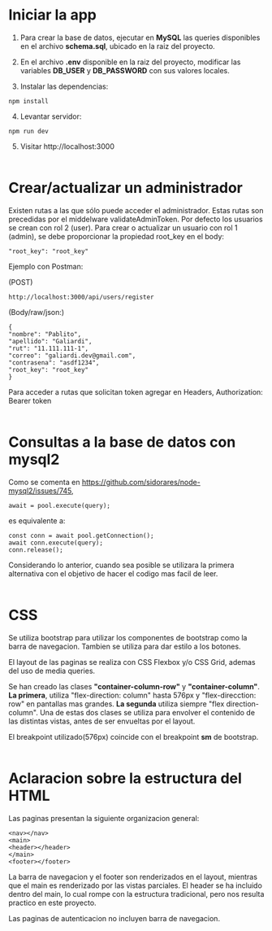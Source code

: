 # Iniciar la app

1.  Para crear la base de datos, ejecutar en **MySQL** las queries disponibles en el archivo **schema.sql**, ubicado en la raiz del proyecto.

2.  En el archivo **.env** disponible en la raiz del proyecto, modificar las variables **DB_USER** y **DB_PASSWORD** con sus valores locales.

3.  Instalar las dependencias:

```
npm install
```

4. Levantar servidor:

```
npm run dev
```

5. Visitar http://localhost:3000
   <br></br>

# Crear/actualizar un administrador

Existen rutas a las que sólo puede acceder el administrador. Estas rutas son precedidas por el middelware validateAdminToken. Por defecto los usuarios se crean con rol 2 (user). Para crear o actualizar un usuario con rol 1 (admin), se debe proporcionar la propiedad root_key en el body:

```
"root_key": "root_key"
```

Ejemplo con Postman:

(POST)

```
http://localhost:3000/api/users/register
```

(Body/raw/json:)

```
{
"nombre": "Pablito",
"apellido": "Galiardi",
"rut": "11.111.111-1",
"correo": "galiardi.dev@gmail.com",
"contrasena": "asdf1234",
"root_key": "root_key"
}
```

Para acceder a rutas que solicitan token agregar en Headers, Authorization: Bearer token
<br></br>

# Consultas a la base de datos con mysql2

Como se comenta en https://github.com/sidorares/node-mysql2/issues/745,

```
await = pool.execute(query);
```

es equivalente a:

```
const conn = await pool.getConnection();
await conn.execute(query);
conn.release();
```

Considerando lo anterior, cuando sea posible se utilizara la primera alternativa con el objetivo de hacer el codigo mas facil de leer.
<br></br>

# CSS

Se utiliza bootstrap para utilizar los componentes de bootstrap como la barra de navegacion. Tambien se utiliza para dar estilo a los botones.

El layout de las paginas se realiza con CSS Flexbox y/o CSS Grid, ademas del uso de media queries.

Se han creado las clases **"container-column-row"** y **"container-column"**.
**La primera**, utiliza "flex-direction: column" hasta 576px y "flex-direcction: row" en pantallas mas grandes.
**La segunda** utiliza siempre "flex direction-column". Una de estas dos clases se utiliza para envolver el contenido de las distintas vistas, antes de ser envueltas por el layout.

El breakpoint utilizado(576px) coincide con el breakpoint **sm** de bootstrap.
<br></br>

# Aclaracion sobre la estructura del HTML

Las paginas presentan la siguiente organizacion general:

```
<nav></nav>
<main>
<header></header>
</main>
<footer></footer>
```

La barra de navegacion y el footer son renderizados en el layout, mientras que el main es renderizado por las vistas parciales. El header se ha incluido dentro del main, lo cual rompe con la estructura tradicional, pero nos resulta practico en este proyecto.

Las paginas de autenticacion no incluyen barra de navegacion.
<br></br>
